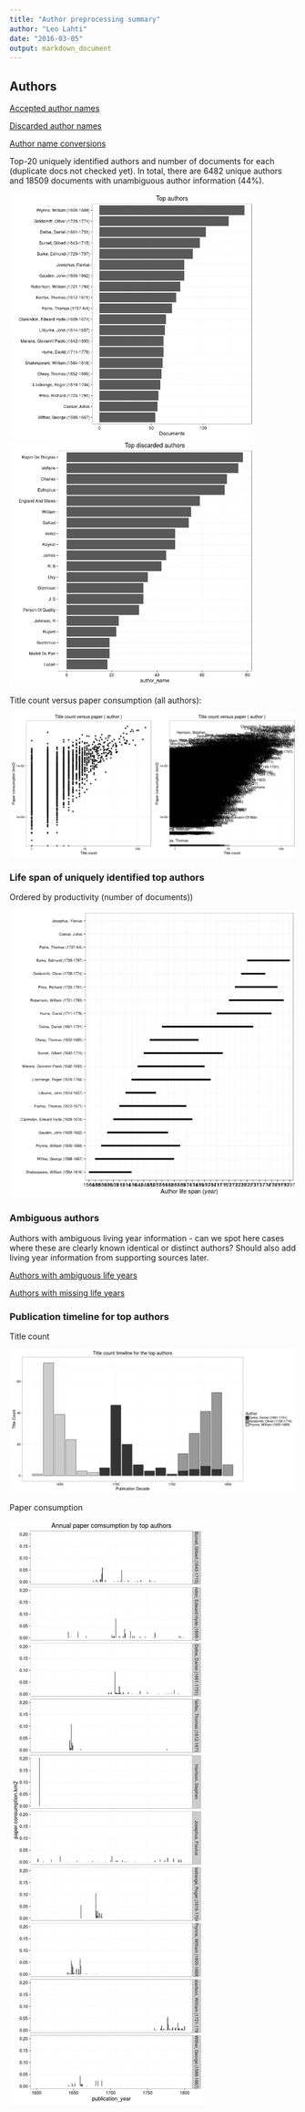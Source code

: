 ```yaml
---
title: "Author preprocessing summary"
author: "Leo Lahti"
date: "2016-03-05"
output: markdown_document
---
```


## Authors

[Accepted author names](output.tables/author_accepted.csv)

[Discarded author names](output.tables/author_discarded.csv)

[Author name conversions](output.tables/author_conversion_nontrivial.csv)

Top-20 uniquely identified authors and number of documents for each (duplicate docs not checked yet). In total, there are 6482 unique authors and 18509 documents with unambiguous author information (44%).

<img src="figure/summaryauthors-1.png" title="plot of chunk summaryauthors" alt="plot of chunk summaryauthors" width="430px" /><img src="figure/summaryauthors-2.png" title="plot of chunk summaryauthors" alt="plot of chunk summaryauthors" width="430px" />


Title count versus paper consumption (all authors):

![plot of chunk authortitlespapers](figure/authortitlespapers-1.png)

### Life span of uniquely identified top authors

Ordered by productivity (number of documents))

![plot of chunk summaryauthorslife](figure/summaryauthorslife-1.png)

### Ambiguous authors

Authors with ambiguous living year information - can we spot here
cases where these are clearly known identical or distinct authors?
Should also add living year information from supporting sources later.

[Authors with ambiguous life years](output.tables/author_life_ambiguous.csv)

[Authors with missing life years](output.tables/authors_missing_lifeyears.csv)


### Publication timeline for top authors

Title count

![plot of chunk summaryTop10authorstimeline](figure/summaryTop10authorstimeline-1.png)


Paper consumption

![plot of chunk summaryTop10authorstimelinepaper](figure/summaryTop10authorstimelinepaper-1.png)

